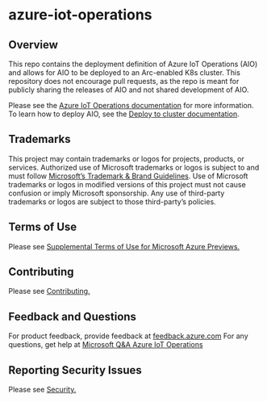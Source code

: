 # azure-iot-operations

## Overview

This repo contains the deployment definition of Azure IoT Operations (AIO) and allows for
AIO to be deployed to an Arc-enabled K8s cluster. This repository does not encourage pull requests, as the repo is 
meant for publicly sharing the releases of AIO and not shared development of AIO.

Please see the [Azure IoT Operations documentation](https://aka.ms/AIOdocs) for more information. To learn how to 
deploy AIO, see the [Deploy to cluster documentation](https://learn.microsoft.com/en-us/azure/iot-operations/deploy-iot-ops/howto-deploy-iot-operations?tabs=github#deploy-extensions).

## Trademarks
This project may contain trademarks or logos for projects, products, or services. Authorized use of Microsoft trademarks or logos is 
subject to and must follow [Microsoft’s Trademark & Brand Guidelines](https://www.microsoft.com/en-us/legal/intellectualproperty/trademarks/usage/general). Use of Microsoft trademarks or logos in modified versions of this
project must not cause confusion or imply Microsoft sponsorship. Any use of third-party trademarks or logos are subject to those 
third-party’s policies.

## Terms of Use
Please see [Supplemental Terms of Use for Microsoft Azure Previews.](https://azure.microsoft.com/en-us/support/legal/preview-supplemental-terms/)

## Contributing
Please see [Contributing.](https://github.com/Azure/azure-iot-operations/blob/main/CONTRIBUTING.md)

## Feedback and Questions
For product feedback, provide feedback at [feedback.azure.com](https://feedback.azure.com/d365community/forum/20152d6e-6a76-ee11-8179-000d3a1abe9e)
For any questions, get help at [Microsoft Q&A Azure IoT Operations](https://learn.microsoft.com/en-us/answers/tags/464/azure-iot-operations)

## Reporting Security Issues
Please see [Security.](https://github.com/Azure/azure-iot-operations/blob/main/SECURITY.md)
